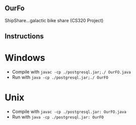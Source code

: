 ## OurFo
ShipShare...galactic bike share (CS320 Project)

## Instructions

# Windows
* Compile with `javac -cp ./postgresql.jar;./ OurFO.java`
* Run with `java -cp ./postgresql.jar;./ OurFO`

# Unix
* Compile with `javac -cp ./postgresql.jar: OurFO.java`
* Run with `java -cp ./postgresql.jar: OurFO`